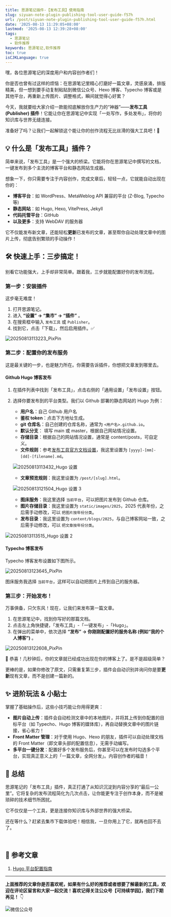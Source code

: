 ```yaml
---
title: 思源笔记插件-【发布工具】使用指南
slug: siyuan-note-plugin-publishing-tool-user-guide-f57h
url: /post/siyuan-note-plugin-publishing-tool-user-guide-f57h.html
date: '2025-08-13 11:29:05+08:00'
lastmod: '2025-08-13 12:39:28+08:00'
tags:
  - 思源笔记
  - 软件推荐
keywords: 思源笔记,软件推荐
toc: true
isCJKLanguage: true
---
```






嘿，各位思源笔记的深度用户和内容创作者们！

你是否也曾有过这样的烦恼：在思源笔记里精心打磨好一篇文章，灵感泉涌，排版精美，但一想到要手动复制粘贴到微信公众号、Hexo 博客、Typecho 博客或是其他平台，再重新上传图片、调整格式，瞬间就觉得心好累？

今天，我就要给大家介绍一款能彻底解放你生产力的“神器”——**发布工具 (Publisher) 插件**！它能让你在思源笔记中实现「一处写作，多处发布」，将你的知识库与世界无缝连接。

准备好了吗？让我们一起解锁这个能让你的创作流程无比丝滑的强大工具吧！🚀

## 💡 什么是「发布工具」插件？

简单来说，「发布工具」是一个强大的桥梁。它能将你在思源笔记中撰写的文档，一键发布到多个主流的博客平台和静态网站生成器。

想象一下，你只需要专注于内容创作，完成文章后，轻轻一点，它就能自动出现在你的：

- **博客平台**：如 WordPress、MetaWeblog API 兼容的平台 (Z-Blog, Typecho 等)
- **静态网站**：如 Hugo, Hexo, VitePress, Jekyll
- **代码托管平台**：GitHub
- **以及更多**：支持 WebDAV 的服务器

它不仅能发布新文章，还能轻松**更新**已发布的文章，甚至帮你自动处理文章中的图片上传，彻底告别繁琐的手动操作！

## 🛠️ 快速上手：三步搞定！

别看它功能强大，上手却非常简单。跟着我，三步就能配置好你的发布流程。

### **第一步：安装插件**

这步毫无难度！

1. 打开思源笔记。
2. 进入  **“设置” -&gt; “集市” -&gt; “插件”** 。
3. 在搜索框中输入 `发布工具` 或 `Publisher`。
4. 找到它，点击「下载」，然后启用插件。✅

![20250813113223_PixPin](/images/2025/20250813113223_PixPin-20250813113226-u9iwqfw.jpg)​

### **第二步：配置你的发布服务**

这是最关键的一步，也是魅力所在。你需要告诉插件，你想把文章发到哪里去。

#### Github Hugo 博客发布

1. 在插件列表中找到「发布工具」，点击右侧的「通用设置」「发布设置」按钮。
2. 选择你要发布到的平台类型。我们以 Github 部署的静态网站的 Hugo 为例：

    - **用户名**：自己 Github 用户名
    - **鉴权 token**：点击下方地址生成。
    - **git 仓库名**：自己创建的仓库名称，通常为 `<用户名>.github.io`。
    - **默认分支**： 填写 main 或 master，根据自己网站情况设置。
    - **存储目录**：根据自己的网站情况设置，通常是 content/posts，可自定义。
    - **文件规则**：参考[发布工具官方文档设置](https://siyuan.wiki/s/20230908182946-itm4luf)，我这里设置为 `[yyyy]-[mm]-[dd]-[filename].md`。

    ![20250813113432_Hugo 设置](/images/2025/20250813113432_Hugo设置-20250813113618-eyn8c0j.webp)​

    - **文章预览规则**：我这里设置为 `/post/[slug].html`。

    ![20250813121504_Hugo 设置 3](/images/2025/20250813121504_Hugo设置3-20250813121547-l20zivb.webp)​

    - **图床服务**：我这里选择 `当前平台`，可以把图片发布到 Github 仓库。
    - **图片存储目录**：我这里设置为 `static/images/2025`，2025 代表年份，之后需手动修改，可以 `把图片按年份分类`。
    - **发布目录**：我这里设置为 `content/blogs/2025`，与自己博客网站一致，之后需手动修改，可以 `把文章按年份分类`。

![20250813113515_Hugo 设置 2](/images/2025/20250813113515_Hugo设置2-20250813113626-uuccfyg.webp)​

#### Typecho 博客发布

Typecho 博客发布设置如下图所示。

![20250813123645_PixPin](/images/2025/20250813123645_PixPin-20250813123700-u46vkv0.webp)

图床服务我选择 `当前平台`，这样可以自动把图片上传到自己的服务器。

### **第三步：开始发布！**

万事俱备，只欠东风！现在，让我们来发布第一篇文章。

1. 在思源笔记中，找到你写好的那篇文档。
2. 点击左上角快捷键，「发布工具」-「一键发布」-「Hugo」。
3. 在弹出的菜单中，依次选择  **“发布” -&gt; 你刚刚配置好的服务名称 (例如“我的个人博客”)** 。

![20250813122608_PixPin](/images/2025/20250813122608_PixPin-20250813122634-qd87vdd.webp)​

🎉 恭喜！几秒钟后，你的文章就已经成功出现在你的博客上了。是不是超级简单？

更棒的是，如果你修改了原文，只需重复第三步，插件会自动识别并询问你是要**更新**现有文章，而不是创建一篇新的。

## ✨ 进阶玩法 & 小贴士

掌握了基础操作后，这些小技巧能让你用得更爽：

- **图片自动上传**：插件会自动检测文章中的本地图片，并将其上传到你配置的目标平台（如 Typecho、Hugo 博客的媒体库），再自动替换文章中的图片链接，省心省力！
- **Front Matter 管理**：对于使用 Hugo、Hexo 的朋友，插件可以自动处理文档的 Front Matter（即文章头部的配置信息），无需手动编写。
- **多平台一键分发**：配置好多个发布服务后，你甚至可以在发布时勾选多个平台，实现真正意义上的「一篇文章，全网分发」。内容创作者的福音！

## 🧾 总结

思源笔记的「发布工具」插件，真正打通了从知识沉淀到内容分享的“最后一公里”。它将复杂的发布流程简化为几次点击，让你能更专注于创作本身，而不是被琐碎的技术细节所困扰。

它不仅仅是一个工具，更是连接你知识库与外部世界的强大桥梁。

还在等什么？赶紧去集市下载体验吧！相信我，一旦你用上了它，就再也回不去了。

‍

## 📖 参考文章

1. [Hugo 平台配置指南](https://siyuan.wiki/s/20230908182946-itm4luf)

---

**上面推荐的文章你是否喜欢呢，如果有什么好的推荐或者想要了解最新的工具，欢迎在评论区留言和大家一起交流！喜欢记得关注公众号【可持续学园】，我们下期再见！**  👇

![微信公众号](/images/2025/微信公众号-20250813124220-913xdfk.webp)​

‍